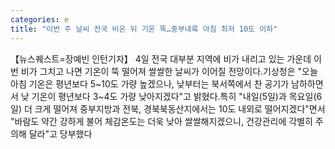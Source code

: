 ```yaml
---
categories: e
title: "이번 주 날씨 전국 비온 뒤 기온 뚝…중부내륙 아침 최저 10도 이하"
---
```

【뉴스퀘스트=장예빈 인턴기자】 4일 전국 대부분 지역에 비가 내리고 있는 가운데 이번 비가 그치고 나면 기온이 뚝 떨어져 쌀쌀한 날씨가 이어질 전망이다.기상청은 "오늘 아침 기온은 평년보다 5~10도 가량 높겠으나, 낮부터는 북서쪽에서 찬 공기가 남하하면서 낮 기온이 평년보다 3~4도 가량 낮아지겠다"고 밝혔다.특히 "내일(5일)과 목요일(6일) 더 크게 떨어져 중부지방과 전북, 경북북동산지에서는 10도 내외로 떨어지겠다"면서 "바람도 약간 강하게 불어 체감온도는 더욱 낮아 쌀쌀해지겠으니, 건강관리에 각별히 주의해 달라"고 당부했다